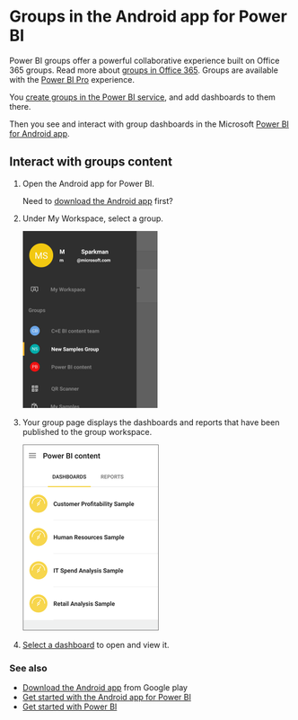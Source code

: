 <properties 
   pageTitle="Groups in the Android app"
   description="Groups in the Android app for Power BI"
   services="powerbi" 
   documentationCenter="" 
   authors="maggiesMSFT" 
   manager="mblythe" 
   backup=""
   editor=""
   tags=""
   qualityFocus="no"
   qualityDate=""/>
 
<tags
   ms.service="powerbi"
   ms.devlang="NA"
   ms.topic="article"
   ms.tgt_pltfrm="NA"
   ms.workload="powerbi"
   ms.date="04/28/2016"
   ms.author="maggies"/>

# Groups in the Android app for Power BI  

Power BI groups offer a powerful collaborative experience built on Office 365 groups. Read more about [groups in Office 365](https://support.office.com/article/Create-a-group-in-Office-365-7124dc4c-1de9-40d4-b096-e8add19209e9). Groups are available with the [Power BI Pro](powerbi-power-bi-pro-content-what-is-it.md) experience.

You [create groups in the Power BI service](powerbi-service-create-a-group-in-power-bi.md), and add dashboards to them there.

Then you see and interact with group dashboards in the Microsoft [Power BI for Android app](powerbi-mobile-android-app-get-started.md).  

## Interact with groups content  
1.  Open the Android app for Power BI.

    Need to [download the Android app](http://go.microsoft.com/fwlink/?LinkID=544867) first?

2.  Under My Workspace, select a group.  

    ![](media/powerbi-mobile-groups-in-the-android-app/pbi_andr_grouphome.png)

3.  Your group page displays the dashboards and reports that have been published to the group workspace.  

    ![](media/powerbi-mobile-groups-in-the-android-app/pbi_and_dashes.png)

4.  [Select a dashboard](powerbi-mobile-dashboards-in-the-android-app.md) to open and view it.  

### See also  
-  [Download the Android app](http://go.microsoft.com/fwlink/?LinkID=544867) from Google play  
-  [Get started with the Android app for Power BI](powerbi-mobile-android-app-get-started.md)  
-  [Get started with Power BI](powerbi-service-get-started.md)  